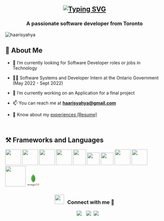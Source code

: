 <h2 align="center">

  [![Typing SVG](https://readme-typing-svg.herokuapp.com?center=true&vCenter=true&size=50&duration=3000&color=967BB6&width=700&height=70&lines=Hi!+I'm+Haaris+Yahya+%3A\))](https://git.io/typing-svg)
  
 </h2> 
<h3 align="center">A passionate software developer from Toronto</h3>


<p align="left"> <img src="https://camo.githubusercontent.com/d8a8453730652a50c56161272a40808cba323b4aea4f402654577c9394172f05/68747470733a2f2f6b6f6d617265762e636f6d2f67687076632f3f757365726e616d653d6962686173686d69267374796c653d666f722d7468652d626164676526636f6c6f723d627269676874677265656e" alt="haarisyahya"/> </p>

 ## 👋 About Me


- 🔭 I’m currently looking for Software Developer roles or jobs in Technology</a>

- 🧑‍💼 Software Systems and Developer Intern at the Ontario Government (May 2022 - Sept 2022)

- 🌱 I’m currently working on an Application for a final project

- 📫 You can reach me at **haarisyahya@gmail.com**

- 📄 Know about my <a href="https://github.com/haarisyahya/haarisyahya/blob/main/Haaris%20Yahya%20-%20resume1.pdf" target="blank">experiences (Resume)</a>
<br/>

## ⚒️ Frameworks and Languages

<a href="https://www.python.org/" title="Python"><img src="https://img.icons8.com/color/48/null/python--v1.png" width="50" height="50"/></a>
<a href="https://www.java.com/en/" title="Java"><img src="https://img.icons8.com/color/48/null/java-coffee-cup-logo--v1.png" width="50" height="50"/></a>
<a href="https://docs.microsoft.com/en-us/dotnet/csharp/" title="C#"><img src="https://img.icons8.com/color/48/null/c-sharp-logo.png" width="50" height="50"/></a>
<a href="https://html.com/" title="HTML"><img src="https://img.icons8.com/office/16/null/html-filetype.png" width="50" height="50"/></a>
<a href="https://en.wikipedia.org/wiki/CSS" title="CSS"><img src="logos/css.png" width="40" height="50"/></a>
<a href="https://en.wikipedia.org/wiki/JavaScript" title="JavaScript"><img src="logos/javascript.png" width="40" height="40"/></a>
<a href="https://en.wikipedia.org/wiki/SQL" title="SQL"><img src="logos/sql.png" width="40" height="40"/></a>
<a href="https://git-scm.com/" title="Git"><img src="logos/git.png" width="50" height="50"/></a>
<a href="https://nodejs.org/en/about/" title="Node.js"><img src="logos/unity.png" width="50" height="50"/></a>
<a href="https://azure.microsoft.com/en-us/services/devops/" title="Azure DevOps"><img src="logos/devops.png" width="65" height="65"/></a>
<a href="https://www.mongodb.com/" target="_blank"> <img src="https://raw.githubusercontent.com/devicons/devicon/master/icons/mongodb/mongodb-original-wordmark.svg" alt="mongodb" width="40" height="40"/> </a>

<h3 align="center" > <img src="https://media.giphy.com/media/iY8CRBdQXODJSCERIr/giphy.gif" width="30" height="30" style="margin-right: 10px;">Connect with me 🤝 </h3>



<p align="center">


 <div align="center"  class="icons-social" style="margin-left: 10px;">
        <a style="margin-left: 10px;"  target="_blank" href="https://www.linkedin.com/in/haaris-yahya-398ba9195/">
			<img src="https://img.icons8.com/doodle/40/000000/linkedin--v2.png"></a>
        <a style="margin-left: 10px;" target="_blank" href="https://github.com/100rabhcsmc">
		<img src="https://img.icons8.com/doodle/40/000000/github--v1.png"></a>
	<a style="margin-left: 5px;" target="_blank" href="https://github.com/haarisyahya/haarisyahya/blob/main/Haaris%20Yahya%20-%20resume1.pdf">
					<img src="https://img.icons8.com/external-flaticons-lineal-color-flat-icons/34/null/external-resume-resume-flaticons-lineal-color-flat-icons.png"/></a>
      </div>

</p>


